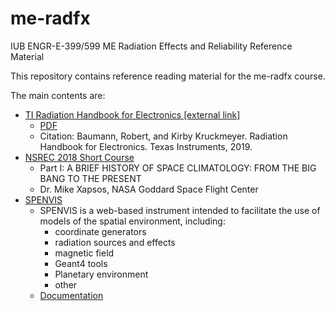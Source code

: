 # me-radfx
IUB ENGR-E-399/599 ME Radiation Effects and Reliability Reference Material

This repository contains reference reading material for the me-radfx course.

The main contents are:
* [TI Radiation Handbook for Electronics [external link]
](http://www.ti.com/radbook)
	- [PDF](./radeffects_handbook_TI.pdf)
    - Citation: Baumann, Robert, and Kirby Kruckmeyer. Radiation Handbook for Electronics. Texas Instruments, 2019.
* [NSREC 2018 Short Course](./NSREC_SC_Y2018.pdf)
	- Part I: A BRIEF HISTORY OF SPACE CLIMATOLOGY: FROM THE BIG BANG TO THE PRESENT
	- Dr. Mike Xapsos, NASA Goddard Space Flight Center
* [SPENVIS](https://www.spenvis.oma.be/intro.php)
	- SPENVIS is a web-based instrument intended to facilitate the use of models of the spatial environment, including:
		- coordinate generators
		- radiation sources and effects
		- magnetic field
		- Geant4 tools
		- Planetary environment
		- other
	- [Documentation](https://www.spenvis.oma.be/help/system/toc.html)